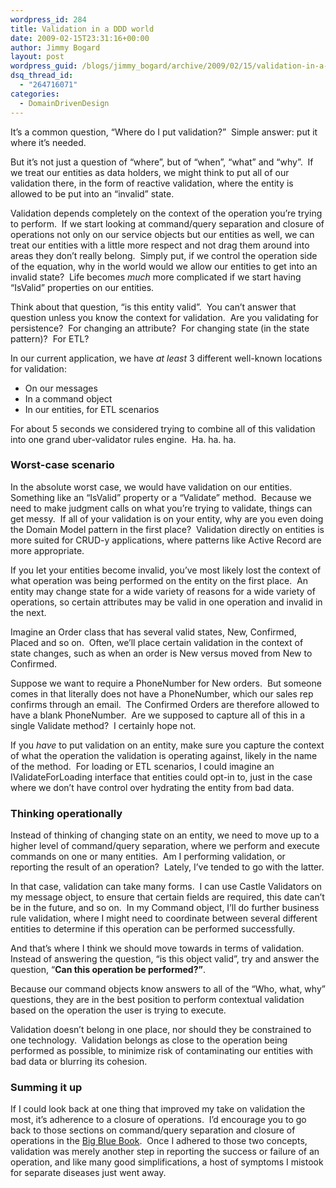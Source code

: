 ```yaml
---
wordpress_id: 284
title: Validation in a DDD world
date: 2009-02-15T23:31:16+00:00
author: Jimmy Bogard
layout: post
wordpress_guid: /blogs/jimmy_bogard/archive/2009/02/15/validation-in-a-ddd-world.aspx
dsq_thread_id:
  - "264716071"
categories:
  - DomainDrivenDesign
---
```

It’s a common question, “Where do I put validation?”&#160; Simple answer: put it where it’s needed.

But it’s not just a question of “where”, but of “when”, “what” and “why”.&#160; If we treat our entities as data holders, we might think to put all of our validation there, in the form of reactive validation, where the entity is allowed to be put into an “invalid” state.

Validation depends completely on the context of the operation you’re trying to perform.&#160; If we start looking at command/query separation and closure of operations not only on our service objects but our entities as well, we can treat our entities with a little more respect and not drag them around into areas they don’t really belong.&#160; Simply put, if we control the operation side of the equation, why in the world would we allow our entities to get into an invalid state?&#160; Life becomes _much_ more complicated if we start having “IsValid” properties on our entities.

Think about that question, “is this entity valid”.&#160; You can’t answer that question unless you know the context for validation.&#160; Are you validating for persistence?&#160; For changing an attribute?&#160; For changing state (in the state pattern)?&#160; For ETL?

In our current application, we have _at least_ 3 different well-known locations for validation:

  * On our messages
  * In a command object
  * In our entities, for ETL scenarios

For about 5 seconds we considered trying to combine all of this validation into one grand uber-validator rules engine.&#160; Ha. ha. ha.

### Worst-case scenario

In the absolute worst case, we would have validation on our entities.&#160; Something like an “IsValid” property or a “Validate” method.&#160; Because we need to make judgment calls on what you’re trying to validate, things can get messy.&#160; If all of your validation is on your entity, why are you even doing the Domain Model pattern in the first place?&#160; Validation directly on entities is more suited for CRUD-y applications, where patterns like Active Record are more appropriate.

If you let your entities become invalid, you’ve most likely lost the context of what operation was being performed on the entity on the first place.&#160; An entity may change state for a wide variety of reasons for a wide variety of operations, so certain attributes may be valid in one operation and invalid in the next.

Imagine an Order class that has several valid states, New, Confirmed, Placed and so on.&#160; Often, we’ll place certain validation in the context of state changes, such as when an order is New versus moved from New to Confirmed.

Suppose we want to require a PhoneNumber for New orders.&#160; But someone comes in that literally does not have a PhoneNumber, which our sales rep confirms through an email.&#160; The Confirmed Orders are therefore allowed to have a blank PhoneNumber.&#160; Are we supposed to capture all of this in a single Validate method?&#160; I certainly hope not.

If you _have_ to put validation on an entity, make sure you capture the context of what the operation the validation is operating against, likely in the name of the method.&#160; For loading or ETL scenarios, I could imagine an IValidateForLoading interface that entities could opt-in to, just in the case where we don’t have control over hydrating the entity from bad data.

### Thinking operationally

Instead of thinking of changing state on an entity, we need to move up to a higher level of command/query separation, where we perform and execute commands on one or many entities.&#160; Am I performing validation, or reporting the result of an operation?&#160; Lately, I’ve tended to go with the latter.

In that case, validation can take many forms.&#160; I can use Castle Validators on my message object, to ensure that certain fields are required, this date can’t be in the future, and so on.&#160; In my Command object, I’ll do further business rule validation, where I might need to coordinate between several different entities to determine if this operation can be performed successfully.

And that’s where I think we should move towards in terms of validation.&#160; Instead of answering the question, “is this object valid”, try and answer the question, “**Can this operation be performed?”**.

Because our command objects know answers to all of the “Who, what, why” questions, they are in the best position to perform contextual validation based on the operation the user is trying to execute.

Validation doesn’t belong in one place, nor should they be constrained to one technology.&#160; Validation belongs as close to the operation being performed as possible, to minimize risk of contaminating our entities with bad data or blurring its cohesion.

### Summing it up

If I could look back at one thing that improved my take on validation the most, it’s adherence to a closure of operations.&#160; I’d encourage you to go back to those sections on command/query separation and closure of operations in the [Big Blue Book](http://www.amazon.com/Domain-Driven-Design-Tackling-Complexity-Software/dp/0321125215).&#160; Once I adhered to those two concepts, validation was merely another step in reporting the success or failure of an operation, and like many good simplifications, a host of symptoms I mistook for separate diseases just went away.